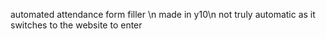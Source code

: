 automated attendance form filler \n
made in y10\n
not truly automatic as it switches to the website to enter
